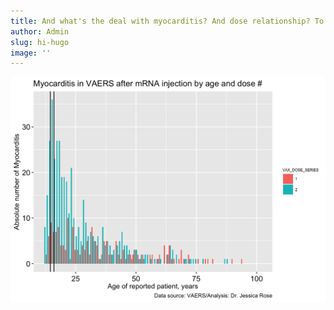 ```yaml
---
title: And what's the deal with myocarditis? And dose relationship? To age... hmmm
author: Admin
slug: hi-hugo
image: ''
---
```







<img src="Figs/unnamed-chunk-5-1.png" width="672" />


